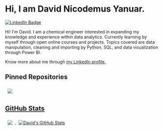 # Hi, I am David Nicodemus Yanuar.

[![LinkedIn Badge](https://img.shields.io/badge/LinkedIn-Profile-informational?style=flat&logo=linkedin&logoColor=white&color=0D76A8)](https://www.linkedin.com/in/davidnico84428/)

Hi!
I'm David. I am a chemical engineer interested in expanding my knowledge and experience within data analytics. Currently learning by myself through open online courses and projects. Topics covered are data manipulation, cleaning and importing by Python, SQL, and data visualization through Power BI.

Know more about me through [my LinkedIn profile.](https://www.linkedin.com/in/davidnico84428/)


## Pinned Repositories

<a href="https://github.com/davidnicodemus/datacamp-projects">
  <img align="center" style="margin:0.5rem" src="https://github-readme-stats.vercel.app/api/pin/?username=davidnicodemus&repo=ng-limeade&title_color=ffffff&text_color=c9cacc&icon_color=4AB197&bg_color=1A2B34" />


## GitHub Stats

  <a href="https://github.com/davidnicodemus">
    <img align="center" style="margin:0.5rem" src="https://github-readme-stats.vercel.app/api/top-langs/?username=davidnicodemus&hide=html,css&title_color=ffffff&text_color=c9cacc&icon_color=4AB197&bg_color=1A2B34" />
  </a>

  <a href="https://github.com/davidnicodemus">
    <img align="center" style="margin:0.5rem" src="https://github-readme-stats.vercel.app/api?username=davidnicodemus&show_icons=true&line_height=27&count_private=true&title_color=ffffff&text_color=c9cacc&icon_color=4AB097&bg_color=1A2B34" alt="David's GitHub Stats" />
  </a>
